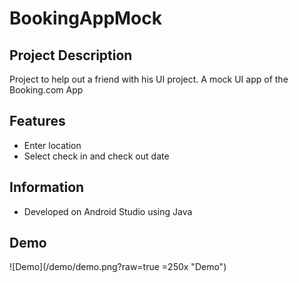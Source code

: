 # BookingAppMock

## Project Description
Project to help out a friend with his UI project.
A mock UI app of the Booking.com App

## Features
- Enter location
- Select check in and check out date

## Information
- Developed on Android Studio using Java

## Demo
![Demo](/demo/demo.png?raw=true =250x "Demo")
